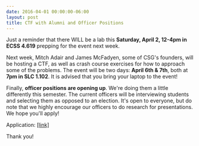 ```yaml
---
date: 2016-04-01 00:00:00-06:00
layout: post
title: CTF with Alumni and Officer Positions
---
```


Just a reminder that there WILL be a lab this **Saturday, April 2, 12-4pm in ECSS 4.619** prepping for the event next week.

Next week, Mitch Adair and James McFadyen, some of CSG's founders, will be hosting a CTF, as well as crash course exercises for how to approach some of the problems. The event will be two days: **April 6th & 7th**, both at **7pm in SLC 1.102**. It is advised that you bring your laptop to the event!

Finally, **officer positions are opening up**. We're doing them a little differently this semester. The current officers will be interviewing students and selecting them as opposed to an election. It's open to everyone, but do note that we highly encourage our officers to do research for presentations. We hope you'll apply!

Application: [\[link\]](https://goo.gl/HhMqLY)

Thank you!
